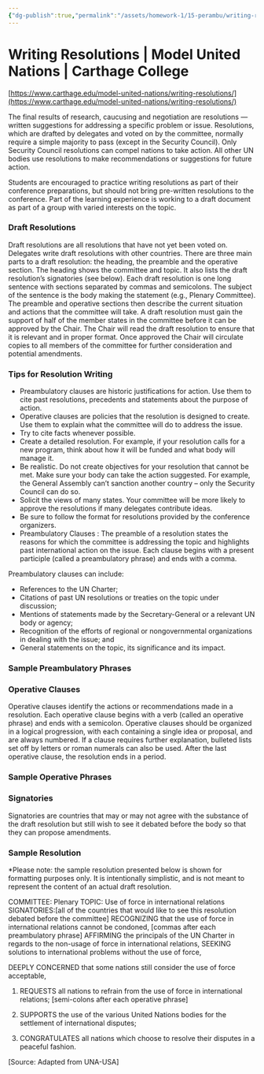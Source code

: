```yaml
---
{"dg-publish":true,"permalink":"/assets/homework-1/15-perambu/writing-re/"}
---
```


# Writing Resolutions | Model United Nations | Carthage College

[https://www.carthage.edu/model-united-nations/writing-resolutions/](https://www.carthage.edu/model-united-nations/writing-resolutions/)

The final results of research, caucusing and negotiation are resolutions — written suggestions for addressing a specific problem or issue. Resolutions, which are drafted by delegates and voted on by the committee, normally require a simple majority to pass (except in the Security Council). Only Security Council resolutions can compel nations to take action. All other UN bodies use resolutions to make recommendations or suggestions for future action.

Students are encouraged to practice writing resolutions as part of their conference preparations, but should not bring pre-written resolutions to the conference. Part of the learning experience is working to a draft document as part of a group with varied interests on the topic.

### Draft Resolutions

Draft resolutions are all resolutions that have not yet been voted on. Delegates write draft resolutions with other countries. There are three main parts to a draft resolution: the heading, the preamble and the operative section. The heading shows the committee and topic. It also lists the draft resolution’s signatories (see below). Each draft resolution is one long sentence with sections separated by commas and semicolons. The subject of the sentence is the body making the statement (e.g., Plenary Committee). The preamble and operative sections then describe the current situation and actions that the committee will take. A draft resolution must gain the support of half of the member states in the committee before it can be approved by the Chair. The Chair will read the draft resolution to ensure that it is relevant and in proper format. Once approved the Chair will circulate copies to all members of the committee for further consideration and potential amendments.

### Tips for Resolution Writing

- Preambulatory clauses are historic justifications for action. Use them to cite past resolutions, precedents and statements about the purpose of action.
- Operative clauses are policies that the resolution is designed to create. Use them to explain what the committee will do to address the issue.
- Try to cite facts whenever possible.
- Create a detailed resolution. For example, if your resolution calls for a new program, think about how it will be funded and what body will manage it.
- Be realistic. Do not create objectives for your resolution that cannot be met. Make sure your body can take the action suggested. For example, the General Assembly can’t sanction another country – only the Security Council can do so.
- Solicit the views of many states. Your committee will be more likely to approve the resolutions if many delegates contribute ideas.
- Be sure to follow the format for resolutions provided by the conference organizers.
- Preambulatory Clauses : The preamble of a resolution states the reasons for which the committee is addressing the topic and highlights past international action on the issue. Each clause begins with a present participle (called a preambulatory phrase) and ends with a comma.

Preambulatory clauses can include:

- References to the UN Charter;
- Citations of past UN resolutions or treaties on the topic under discussion;
- Mentions of statements made by the Secretary-General or a relevant UN body or agency;
- Recognition of the efforts of regional or nongovernmental organizations in dealing with the issue; and
- General statements on the topic, its significance and its impact.

### Sample Preambulatory Phrases


### Operative Clauses

Operative clauses identify the actions or recommendations made in a resolution. Each operative clause begins with a verb (called an operative phrase) and ends with a semicolon. Operative clauses should be organized in a logical progression, with each containing a single idea or proposal, and are always numbered. If a clause requires further explanation, bulleted lists set off by letters or roman numerals can also be used. After the last operative clause, the resolution ends in a period.

### Sample Operative Phrases


### Signatories

Signatories are countries that may or may not agree with the substance of the draft resolution but still wish to see it debated before the body so that they can propose amendments.

### Sample Resolution

*Please note: the sample resolution presented below is shown for formatting purposes only. It is intentionally simplistic, and is not meant to represent the content of an actual draft resolution.

COMMITTEE: Plenary TOPIC: Use of force in international relations SIGNATORIES:[all of the countries that would like to see this resolution debated before the committee] RECOGNIZING that the use of force in international relations cannot be condoned, [commas after each preambulatory phrase] AFFIRMING the principals of the UN Charter in regards to the non-usage of force in international relations, SEEKING solutions to international problems without the use of force,

DEEPLY CONCERNED that some nations still consider the use of force acceptable,

1. REQUESTS all nations to refrain from the use of force in international relations; [semi-colons after each operative phrase]

2. SUPPORTS the use of the various United Nations bodies for the settlement of international disputes;

3. CONGRATULATES all nations which choose to resolve their disputes in a peaceful fashion.

[Source: Adapted from UNA-USA]